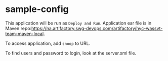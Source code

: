 # sample-config

This application will be run as `Deploy and Run`. Application ear file is in Maven repo:https://na.artifactory.swg-devops.com/artifactory/hyc-wassvt-team-maven-local.

To access application, add `snoop` to URL.

To find users and password to login, look at the server.xml file.
